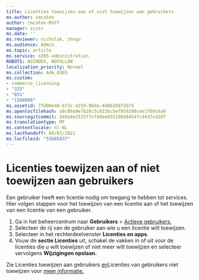 ```yaml
---
title: Licenties toewijzen aan of niet toewijzen aan gebruikers
ms.author: cmcatee
author: cmcatee-MSFT
manager: scotv
ms.date: ''
ms.reviewer: nicholak, shegu
ms.audience: Admin
ms.topic: article
ms.service: o365-administration
ROBOTS: NOINDEX, NOFOLLOW
localization_priority: Normal
ms.collection: Adm_O365
ms.custom:
- commerce_licensing
- "325"
- "651"
- "1500008"
ms.assetid: 7fd08e48-6f3c-4259-88da-4d06288f2b7d
ms.openlocfilehash: a0c89a9e7b26c5c815bc5ef959390cee1fb0c6a9
ms.sourcegitcommit: 540a4e2515f7cfddee65519046454fc4437cd287
ms.translationtype: MT
ms.contentlocale: nl-NL
ms.lasthandoff: 08/01/2021
ms.locfileid: "53685837"
---
```

# <a name="assign-or-unassign-licenses-to-users"></a>Licenties toewijzen aan of niet toewijzen aan gebruikers

Een gebruiker heeft een licentie nodig om toegang te hebben tot services. Hier volgen stappen voor het toewijzen van een licentie aan of het toewijzen van een licentie van een gebruiker.
  
1. Ga in het beheercentrum naar **Gebruikers** \> [Actieve gebruikers.](https://go.microsoft.com/fwlink/p/?linkid=834822)
2. Selecteer de rij van de gebruiker aan wie u een licentie wilt toewijzen.
3. Selecteer in het rechterdeelvenster **Licenties en apps**.
4. Vouw de **sectie Licenties** uit, schakel de vakken in of uit voor de licenties die u wilt toewijzen of niet meer wilt toewijzen en selecteer vervolgens **Wijzigingen opslaan.**

Zie Licenties toewijzen aan gebruikers [en](/microsoft-365/admin/manage/assign-licenses-to-users)Licenties van gebruikers niet toewijzen voor [meer informatie.](/microsoft-365/admin/manage/remove-licenses-from-users)